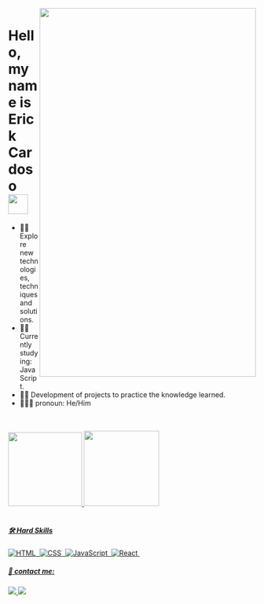 
<img align="right" width="440" height="750" right="0px" src="https://i.imgur.com/jJJRSB0.png">
  
# Hello, my name is Erick Cardoso  <img height="40" src="https://raw.githubusercontent.com/innng/innng/master/assets/kyubey.gif"/>

- 🐱‍💻Explore new technologies, techniques and solutions.
- 🐱‍💻 Currently studying: JavaScript.
- 🐱‍💻 Development of projects to practice the knowledge learned.
- 🧍🏽‍♂ pronoun: He/Him

<br />
<br />

<a href="https://github.com/ErickCardoso007"> 
<img height="150em" src="https://github-readme-stats.vercel.app/api?username=ErickCardoso007&show_icons=true&theme=dracula&include_all_commits=true&count_private=true"/>
<img height="153em" src="https://github-readme-stats.vercel.app/api/top-langs/?username=ErickCardoso007&layout=compact&langs_count=7&theme=dracula"/>
<br />
<br />



 
##### 🛠 Hard Skills
      
![HTML](https://img.shields.io/badge/-HTML-05122A?style=flat&logo=HTML5)&nbsp;
![CSS](https://img.shields.io/badge/-CSS-05122A?style=flat&logo=CSS3&logoColor=1572B6)&nbsp;
![JavaScript](https://img.shields.io/badge/-JavaScript-05122A?style=flat&logo=javascript)&nbsp;
![React](https://img.shields.io/badge/-React-05122A?style=flat&logo=react)&nbsp;        

                                
##### 🤝 contact me:
                                      
<p align="left" margin-left="10px">
<a href="erickcardosofront@gmail.com">
  <img src="https://img.shields.io/badge/erickcardosofront@gmail.com-6633cc?style=flat-square&amp;logo=Gmail&amp;logoColor=white&amp;link=mailto:erickcardosofront@gmail.com" style="max-width:100%;">
</a>
<a href="https://www.linkedin.com/in/erick-cardoso-287005202/" rel="nofollow">
  <img src="https://img.shields.io/badge/-Erick%20Cardoso-6633cc?style=flat-square&amp;logo=Linkedin&amp;logoColor=white&amp;link=https://www.linkedin.com/in/rafaeldcmartins" style="max-width:100%;">
</a>
</p> 




